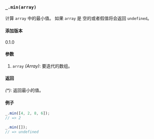 ### `_.min(array)`[​](#_minarray "_minarray的直接链接")

计算 `array` 中的最小值。 如果 `array` 是 空的或者假值将会返回 `undefined`。

#### 添加版本

0.1.0

#### 参数

1.  `array` _(Array)_: 要迭代的数组。

#### 返回

_(\*)_: 返回最小的值。

#### 例子

```js
_.min([4, 2, 8, 6]);
// => 2
 
_.min([]);
// => undefined

```
